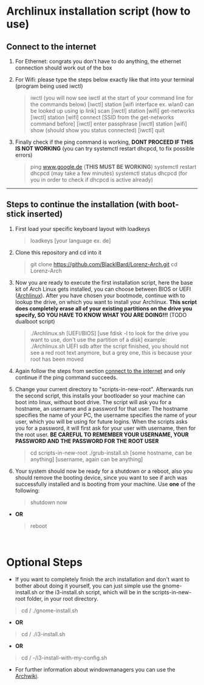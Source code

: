 # Archlinux installation script (how to use)

## Connect to the internet


1. For Ethernet: congrats you don't have to do anything, the ethernet connection should work out of the box

2. For Wifi: please type the steps below exactly like that into your terminal (program being used iwctl)
    > iwctl (you will now see iwctl at the start of your command line for the commands below)
    > [iwctl] station [wifi interface ex. wlan0 can be looked up using ip link] scan 
    > [iwctl] station [wifi] get-networks 
    > [iwctl] station [wifi] connect [SSID from the get-networks command before] 
    > [iwctl] enter passphrase
    > [iwctl] station [wifi] show (should show you status connected)
    > [iwctl] quit

3. Finally check if the ping command is working, **DONT PROCEED IF THIS IS NOT WORKING**
  (you can try systemctl restart dhcpcd, to fix possible errors)
    > ping www.google.de (**THIS MUST BE WORKING**)
    > systemctl restart dhcpcd (may take a few minutes)
    > systemctl status dhcpcd (for you in order to check if dhcpcd is active already)

---

## Steps to continue the installation (with boot-stick inserted)

1. First load your specific keyboard layout with loadkeys
    > loadkeys [your language ex. de]
2. Clone this repository and cd into it
    > git clone https://github.com/BlackIBard/Lorenz-Arch.git
    > cd Lorenz-Arch

3. Now you are ready to execute the first installation script, here the base kit of Arch Linux gets installed, you can choose between BIOS or UEFI ([Archlinux](https://wiki.archlinux.org/title/installation_guide)). After you have chosen your bootmode, continue with to lookup the drive, on which you want to install your Archlinux.
**This script does completely erase all of your existing partitions on the drive you specify, SO YOU HAVE TO KNOW WHAT YOU ARE DOING!!!** (TODO dualboot script)

    > ./Archlinux.sh [UEFI/BIOS] [use fdisk -l to look for the drive you want to use, don't use the partition of a disk]
    example: 
    ./Archlinux.sh UEFI sdb
    > after the script finished, you should not see a red root text anymore, but a grey one, this is because your root has been moved

4. Again follow the steps from section [connect to the internet](#connect-to-the-internet) and only continue if the ping command succeeds.

5. Change your current directory to "scripts-in-new-root". 
Afterwards run the second script, this installs your bootloader so your machine can boot into linux, without boot drive. The script will ask you for a hostname, an username and a password for that user. The hostname specifies the name of your PC, the username specifies the name of your user, which you will be using for future logins. When the scripts asks you for a password, it will first ask for your user with username, then for the root user. 
**BE CAREFUL TO REMEMBER YOUR USERNAME, YOUR PASSWORD AND THE PASSWORD FOR THE ROOT USER**
    > cd scripts-in-new-root
    > ./grub-install.sh [some hostname, can be anything] [username, again can be anything]

6. Your system should now be ready for a shutdown or a reboot, also you should remove the booting device, since you want to see if arch was successfully installed and is booting from your machine. Use **one** of the following:
    > shutdown now
  - **OR**
    > reboot

<br>

# Optional Steps

- If you want to completely finish the arch installation and don't want to bother about doing it yourself, you can just simple use the gnome-install.sh or the i3-install.sh script, which will be in the scripts-in-new-root folder, in your root directory.

> cd /
> ./gnome-install.sh
- **OR**
> cd /
> ./i3-install.sh
- **OR**
> cd /
> -/i3-install-with-my-config.sh


- For further information about windowmanagers you can use the [Archwiki](https://wiki.archlinux.org/title/window_manager).
